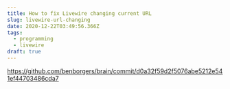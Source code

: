 ```yaml
---
title: How to fix Livewire changing current URL
slug: livewire-url-changing
date: 2020-12-22T03:49:56.366Z
tags:
  - programming
  - livewire
draft: true
---
```

https://github.com/benborgers/brain/commit/d0a32f59d2f5076abe5212e541ef44703486cda7